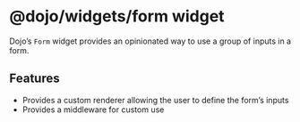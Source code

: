 # <span class="citation" data-cites="dojo/widgets/form"><span class="citation" data-cites="dojo/widgets/form"><span class="citation" data-cites="dojo/widgets/form"><span class="citation" data-cites="dojo/widgets/form">@dojo/widgets/form</span></span></span></span> widget

Dojo’s `Form` widget provides an opinionated way to use a group of inputs in a form.

## Features

-   Provides a custom renderer allowing the user to define the form’s inputs
-   Provides a middleware for custom use
